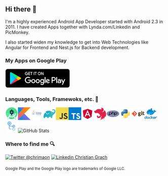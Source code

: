 ## Hi there 👋

I'm a highly experienced Android App Developer started with Android 2.3 in 2011. I have created Apps together with Lynda.com/Linkedin and PicMonkey.

I also started widen my knowledge to get into Web Technologies like Angular for Frontend and Nest.js for Backend development.


### My Apps on Google Play

<a href="https://play.google.com/store/apps/developer?id=Christian+Grach&utm_source=Github&utm_campaign=Profile%20Page"><img height="60" alt="Get it on Google Play" src="/art/Google_Play_Store_badge_EN.svg"/></a>


### Languages, Tools, Framewoks, etc. 🔧

<img align="left" alt="Android Studio" height="40px" src="https://github.com/github/explore/blob/748fe455e55b63d8cdc9f24b3503677deb33c79e/topics/android-studio/android-studio.png" />
<img align="left" alt="Kotlin" height="40px" src="https://github.com/github/explore/blob/748fe455e55b63d8cdc9f24b3503677deb33c79e/topics/kotlin/kotlin.png" />
<img align="left" alt="Java" height="40px" src="https://github.com/github/explore/blob/748fe455e55b63d8cdc9f24b3503677deb33c79e/topics/java/java.png" />
<img align="left" alt="Gradle" height="40px" src="https://github.com/github/explore/blob/748fe455e55b63d8cdc9f24b3503677deb33c79e/topics/gradle/gradle.png" />
<img align="left" alt="Javascript" height="40px" src="https://github.com/github/explore/blob/748fe455e55b63d8cdc9f24b3503677deb33c79e/topics/javascript/javascript.png" />
<img align="left" alt="Typescript" height="40px" src="https://github.com/github/explore/blob/748fe455e55b63d8cdc9f24b3503677deb33c79e/topics/typescript/typescript.png" />
<img align="left" alt="Angular" height="40px" src="https://github.com/github/explore/blob/748fe455e55b63d8cdc9f24b3503677deb33c79e/topics/angular/angular.png" />
<img align="left" alt="Nest.js" height="40px" src="https://github.com/github/explore/blob/748fe455e55b63d8cdc9f24b3503677deb33c79e/topics/nestjs/nestjs.png" />
<img align="left" alt="PHP" height="40px" src="https://github.com/github/explore/blob/748fe455e55b63d8cdc9f24b3503677deb33c79e/topics/php/php.png" />
<img align="left" alt="Python" height="40px" src="https://github.com/github/explore/blob/748fe455e55b63d8cdc9f24b3503677deb33c79e/topics/python/python.png" />
<img align="left" alt="Git" height="40px" src="https://github.com/github/explore/blob/748fe455e55b63d8cdc9f24b3503677deb33c79e/topics/git/git.png" />
<img align="left" alt="Docker" height="40px" src="https://github.com/github/explore/blob/748fe455e55b63d8cdc9f24b3503677deb33c79e/topics/docker/docker.png" />
<img align="left" alt="Actions" height="40px" src="https://github.com/github/explore/blob/748fe455e55b63d8cdc9f24b3503677deb33c79e/topics/actions/actions.png" />

<br />
<br />
<br />

![GitHub Stats](https://github-readme-stats.vercel.app/api?username=chrimaeon "GitHub Stats")

### Where to find me 🔍

<a href="https://twitter.com/chrimaeon"><img alt="Twitter @chrimaon" src="https://img.shields.io/badge/@chrimaeon-%231DA1F2.svg?&style=for-the-badge&logo=twitter&logoColor=white" /></a>
<a href="https://www.linkedin.com/in/christian-grach/"><img alt="Linkedin Christian Grach" src="https://img.shields.io/badge/Christian%20Grach-%230077B5.svg?&style=for-the-badge&logo=linkedin&logoColor=white" /></a>

<sub>Google Play and the Google Play logo are trademarks of Google LLC.</sub>
